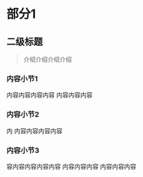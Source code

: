# 部分1
  
## 二级标题

> 介绍介绍介绍介绍

### 内容小节1

内容内容内容内容
内容内容内容



### 内容小节2

内
内容内容内容内容



### 内容小节3

容内容内容内容内容
内容内容内容
内容内容内容
